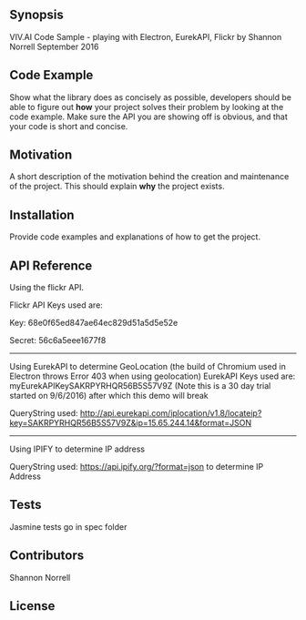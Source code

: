 ## Synopsis

VIV.AI Code Sample - playing with Electron, EurekAPI, Flickr
by Shannon Norrell
September 2016

## Code Example

Show what the library does as concisely as possible, developers should be able to figure out **how** your project solves their problem by looking at the code example. Make sure the API you are showing off is obvious, and that your code is short and concise.

## Motivation

A short description of the motivation behind the creation and maintenance of the project. This should explain **why** the project exists.

## Installation

Provide code examples and explanations of how to get the project.

## API Reference

Using the flickr API.

Flickr API Keys used are:
	
Key:
68e0f65ed847ae64ec829d51a5d5e52e

Secret:
56c6a5eee1677f8

- - - - - - - - - - - - - -
Using EurekAPI to determine GeoLocation (the build of Chromium used in Electron throws Error 403 when using geolocation)
EurekAPI Keys used are:
myEurekAPIKeySAKRPYRHQR56B5S57V9Z
(Note this is a 30 day trial started on 9/6/2016) after which this demo will break

QueryString used: http://api.eurekapi.com/iplocation/v1.8/locateip?key=SAKRPYRHQR56B5S57V9Z&ip=15.65.244.14&format=JSON
- - - - - - - - - - - - - -
Using IPIFY to determine IP address

QueryString used: https://api.ipify.org/?format=json to determine IP Address

## Tests

Jasmine tests go in spec folder

## Contributors

Shannon Norrell

## License


